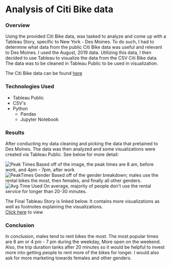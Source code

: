 # Analysis of Citi Bike data

### Overview
Using the provided Citi Bike data, was tasked to analyze and come up with a Tableau Story, specific to New York - Des Moines. To do such, I had to determine what data from the public Citi Bike data was useful and relevant to Des Moines. I used the August, 2019 data. Utilizing this data, I then decided to use Tableau to visualize the data from the CSV Citi Bike data. The data was to be cleaned in Tableau Public to be used in visualization.

The Citi Bike data can be found [here](https://s3.amazonaws.com/tripdata/index.html)

### Technologies Used
- Tableau Public
- CSV's
- Python
  - Pandas
  - Jupyter Notebook

### Results
After conducting my data cleaning and picking the data that pretained to Des Moines. The data was then analyzed and some visualizations were created via Tableau Public. See below for more detail:

![Peak Times](https://github.com/PeijaEn/bikesharing/blob/main/bikesharing/resources/images/mod%2014,%201.png?raw=true)
Based off of the image, the peak times are 8 am, before work, and 4pm - 7pm, after work
 <br />
![PeakTimes Gender](https://github.com/PeijaEn/bikesharing/blob/main/bikesharing/resources/images/mod%2014,%202.png?raw=true)
Based off of the gender breakdown; males use the rental bikes the most, then females, and finally all other genders.
 <br />
![Avg Time Used](https://github.com/PeijaEn/bikesharing/blob/main/bikesharing/resources/images/mod%2014,%203.png?raw=true)
On average, majority of people don't use the rental service for longer than 20-30 minutes.
 <br />
 
The Final Tableau Story is linked below. It contains more visualizations as well as footnotes explaining the visualizations. <br />
[Click here](https://public.tableau.com/shared/6MGRBGMHD?:display_count=n&:origin=viz_share_link "link to dashboard") to view

### Conclusion
In conclusion, males tend to rent bikes the most. The most popular times are 8 am or 4 pm - 7 pm during the weekday, More open on the weekend. Also, the trip duration tanks after 20 minutes so it would be helpful to invest more into getting people to rent more of the bikes for longer. I would also ask for more marketing towards females and other genders.
